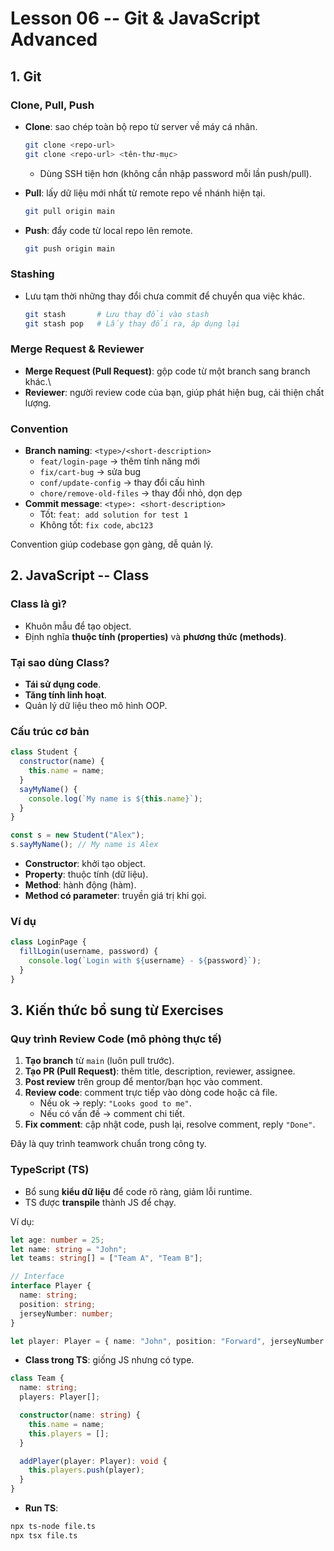 # Lesson 06 -- Git & JavaScript Advanced

## 1. Git

### Clone, Pull, Push

- **Clone**: sao chép toàn bộ repo từ server về máy cá nhân.

  ```bash
  git clone <repo-url>
  git clone <repo-url> <tên-thư-mục>
  ```

  - Dùng SSH tiện hơn (không cần nhập password mỗi lần push/pull).

- **Pull**: lấy dữ liệu mới nhất từ remote repo về nhánh hiện tại.

  ```bash
  git pull origin main
  ```

- **Push**: đẩy code từ local repo lên remote.

  ```bash
  git push origin main
  ```

### Stashing

- Lưu tạm thời những thay đổi chưa commit để chuyển qua việc khác.

  ```bash
  git stash       # Lưu thay đổi vào stash
  git stash pop   # Lấy thay đổi ra, áp dụng lại
  ```

### Merge Request & Reviewer

- **Merge Request (Pull Request)**: gộp code từ một branch sang branch
  khác.\
- **Reviewer**: người review code của bạn, giúp phát hiện bug, cải
  thiện chất lượng.

### Convention

- **Branch naming**: `<type>/<short-description>`
  - `feat/login-page` → thêm tính năng mới
  - `fix/cart-bug` → sửa bug
  - `conf/update-config` → thay đổi cấu hình
  - `chore/remove-old-files` → thay đổi nhỏ, dọn dẹp
- **Commit message**: `<type>: <short-description>`
  - Tốt: `feat: add solution for test 1`
  - Không tốt: `fix code`, `abc123`

Convention giúp codebase gọn gàng, dễ quản lý.

## 2. JavaScript -- Class

### Class là gì?

- Khuôn mẫu để tạo object.
- Định nghĩa **thuộc tính (properties)** và **phương thức (methods)**.

### Tại sao dùng Class?

- **Tái sử dụng code**.
- **Tăng tính linh hoạt**.
- Quản lý dữ liệu theo mô hình OOP.

### Cấu trúc cơ bản

```js
class Student {
  constructor(name) {
    this.name = name;
  }
  sayMyName() {
    console.log(`My name is ${this.name}`);
  }
}

const s = new Student("Alex");
s.sayMyName(); // My name is Alex
```

- **Constructor**: khởi tạo object.
- **Property**: thuộc tính (dữ liệu).
- **Method**: hành động (hàm).
- **Method có parameter**: truyền giá trị khi gọi.

### Ví dụ

```js
class LoginPage {
  fillLogin(username, password) {
    console.log(`Login with ${username} - ${password}`);
  }
}
```

## 3. Kiến thức bổ sung từ Exercises

### Quy trình Review Code (mô phỏng thực tế)

1.  **Tạo branch** từ `main` (luôn pull trước).
2.  **Tạo PR (Pull Request)**: thêm title, description, reviewer,
    assignee.
3.  **Post review** trên group để mentor/bạn học vào comment.
4.  **Review code**: comment trực tiếp vào dòng code hoặc cả file.
    - Nếu ok → reply: `"Looks good to me"`.
    - Nếu có vấn đề → comment chi tiết.
5.  **Fix comment**: cập nhật code, push lại, resolve comment, reply
    `"Done"`.

Đây là quy trình teamwork chuẩn trong công ty.

### TypeScript (TS)

- Bổ sung **kiểu dữ liệu** để code rõ ràng, giảm lỗi runtime.
- TS được **transpile** thành JS để chạy.

Ví dụ:

```ts
let age: number = 25;
let name: string = "John";
let teams: string[] = ["Team A", "Team B"];

// Interface
interface Player {
  name: string;
  position: string;
  jerseyNumber: number;
}

let player: Player = { name: "John", position: "Forward", jerseyNumber: 10 };
```

- **Class trong TS**: giống JS nhưng có type.

```ts
class Team {
  name: string;
  players: Player[];

  constructor(name: string) {
    this.name = name;
    this.players = [];
  }

  addPlayer(player: Player): void {
    this.players.push(player);
  }
}
```

- **Run TS**:

```bash
npx ts-node file.ts
npx tsx file.ts
```
